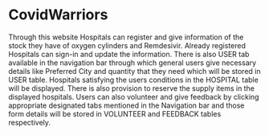 # CovidWarriors

Through this website Hospitals can register and give information of the stock they have of oxygen
cylinders and Remdesivir.
Already registered Hospitals can sign-in and update the information.
There is also USER tab available in the navigation bar through which general users give necessary
details like Preferred City and quantity that they need which will be stored in USER table. Hospitals
satisfying the users conditions in the HOSPITAL table will be displayed.
There is also provision to reserve the supply items in the displayed hospitals.
Users can also volunteer and give feedback by clicking appropriate designated tabs mentioned in the
Navigation bar and those form details will be stored in VOLUNTEER and FEEDBACK tables
respectively.
